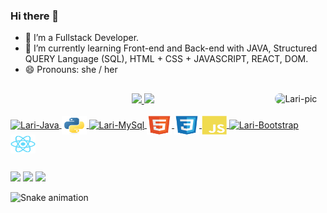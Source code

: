 ### Hi there 👋

- 🔭 I’m a Fullstack Developer.
- 🌱 I’m currently learning Front-end and Back-end with JAVA, Structured QUERY Language (SQL), HTML + CSS + JAVASCRIPT, REACT, DOM.
- 😄 Pronouns: she / her

##

<img align="right" alt="Lari-pic" width=16% height=16% style="border-radius:50px;" 
src="https://media2.giphy.com/media/t40qBXY7xMpTKGfEOp/giphy.gif?cid=790b76113dbf3bdb2c65385e48fa46d82bf1f007a2db9b66&rid=giphy.gif&ct=g">
<div>
<div align="center">
  <a href="https://github.com/nogueirarissa">
  <img height="130em" src="https://github-readme-stats.vercel.app/api?username=nogueirarissa&show_icons=true&theme=dracula&include_all_commits=true&count_private=true"/>
  <img height="130em" src="https://github-readme-stats.vercel.app/api/top-langs/?username=nogueirarissa&layout=compact&langs_count=7&theme=dracula"/>
</div>
  
<div style="display: inline_block"><br>
  <img align="center" alt="Lari-Java" height="30" width="40" src="https://cdn.jsdelivr.net/gh/devicons/devicon/icons/java/java-original.svg"/>
  <img align="center" alt="Lari-Python" height="30" width="40" src="https://raw.githubusercontent.com/devicons/devicon/master/icons/python/python-original.svg">
  <img align="center" alt="Lari-MySql" height="30" width="40" src="https://cdn.jsdelivr.net/gh/devicons/devicon/icons/mysql/mysql-original.svg" />
  <img align="center" alt="Lari-HTML" height="30" width="40" src="https://raw.githubusercontent.com/devicons/devicon/master/icons/html5/html5-original.svg">
  <img align="center" alt="Lari-CSS" height="30" width="40" src="https://raw.githubusercontent.com/devicons/devicon/master/icons/css3/css3-original.svg">
  <img align="center" alt="Lari-Js" height="30" width="40" src="https://raw.githubusercontent.com/devicons/devicon/master/icons/javascript/javascript-plain.svg">
  <img align="center" alt="Lari-Bootstrap" height="30" width="40" src="https://cdn.jsdelivr.net/gh/devicons/devicon/icons/bootstrap/bootstrap-original.svg">
  <img align="center" alt="Lari-React" height="30" width="40" src="https://raw.githubusercontent.com/devicons/devicon/master/icons/react/react-original.svg">
<div>  
  
  ##
   
<div>
  <a href="https://www.instagram.com/nogueirarissa/" target="_blank"><img src="https://img.shields.io/badge/-Instagram-%23E4405F?style=for-the-badge&logo=instagram&logoColor=white" target="_blank"></a>
  <a href = "mailto:larissa.nogueiradm@gmail.com"><img src="https://img.shields.io/badge/Gmail-D14836?style=for-the-badge&logo=gmail&logoColor=white" target="_blank"></a>
  <a href="https://www.linkedin.com/in/nogueirarissa/" target="_blank"><img src="https://img.shields.io/badge/-LinkedIn-%230077B5?style=for-the-badge&logo=linkedin&logoColor=white" target="_blank"></a> 
  
  ![Snake animation](https://github.com/nogueirarissa/nogueirarissa/blob/output/github-contribution-grid-snake.svg)
<div>
